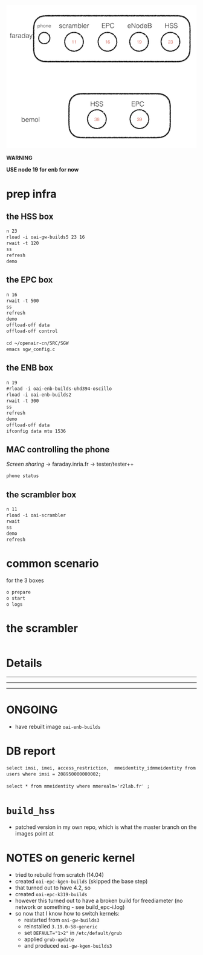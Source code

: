![](oai-nodes.001.png)

**WARNING** 

**USE node 19 for enb for now**

# prep infra

## the HSS box

```
n 23
rload -i oai-gw-builds5 23 16
rwait -t 120
ss
refresh
demo
```

## the EPC box

```
n 16
rwait -t 500
ss
refresh
demo
offload-off data
offload-off control

cd ~/openair-cn/SRC/SGW
emacs sgw_config.c

```
## the ENB box

```
n 19
#rload -i oai-enb-builds-uhd394-oscillo 
rload -i oai-enb-builds2
rwait -t 300
ss
refresh
demo
offload-off data
ifconfig data mtu 1536
```

## MAC controlling the phone

*Screen sharing* -> faraday.inria.fr -> tester/tester++

```
phone status
```


## the scrambler box

```
n 11
rload -i oai-scrambler
rwait
ss
demo
refresh
```

# common scenario

for the 3 boxes

```
o prepare
o start
o logs
```

# the scrambler

```
```

# Details

*****
*****
*****

# ONGOING

* have rebuilt image `oai-enb-builds`

# DB report

```
select imsi, imei, access_restriction,  mmeidentity_idmmeidentity from users where imsi = 208950000000002;

select * from mmeidentity where mmerealm='r2lab.fr' ;
```

# `build_hss` 

 * patched version in my own repo, which is what the master branch on the images point at

# NOTES on generic kernel

* tried to rebuild from scratch (14.04)
* created `oai-epc-kgen-builds` (skipped the base step)
* that turned out to have 4.2, so
* created `oai-epc-k319-builds` 
* however this turned out to have a broken build for freediameter (no network or something - see build_epc-i.log)
* so now that I know how to switch kernels:
  * restarted from `oai-gw-builds3`
  * reinstalled `3.19.0-58-generic`
  * set `DEFAULT="1>2"` in `/etc/default/grub`
  * applied `grub-update`
  * and produced `oai-gw-kgen-builds3`